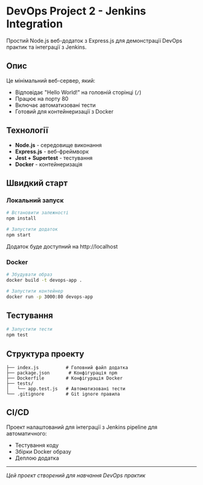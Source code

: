 # DevOps Project 2 - Jenkins Integration

Простий Node.js веб-додаток з Express.js для демонстрації DevOps практик та інтеграції з Jenkins.

## Опис

Це мінімальний веб-сервер, який:
- Відповідає "Hello World!" на головній сторінці (`/`)
- Працює на порту 80
- Включає автоматизовані тести
- Готовий для контейнеризації з Docker

## Технології

- **Node.js** - середовище виконання
- **Express.js** - веб-фреймворк
- **Jest + Supertest** - тестування
- **Docker** - контейнеризація

## Швидкий старт

### Локальний запуск

```bash
# Встановити залежності
npm install

# Запустити додаток
npm start
```

Додаток буде доступний на http://localhost

### Docker

```bash
# Збудувати образ
docker build -t devops-app .

# Запустити контейнер
docker run -p 3000:80 devops-app
```

## Тестування

```bash
# Запустити тести
npm test
```

## Структура проекту

```
├── index.js          # Головний файл додатка
├── package.json       # Конфігурація npm
├── Dockerfile        # Конфігурація Docker
├── tests/
│   └── app.test.js   # Автоматизовані тести
└── .gitignore        # Git ignore правила
```

## CI/CD

Проект налаштований для інтеграції з Jenkins pipeline для автоматичного:
- Тестування коду
- Збірки Docker образу
- Деплою додатка

---

*Цей проект створений для навчання DevOps практик*